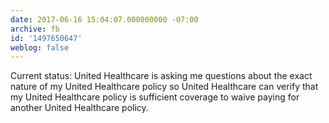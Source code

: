 ```yaml
---
date: 2017-06-16 15:04:07.000000000 -07:00
archive: fb
id: '1497650647'
weblog: false
---
```


Current status: United Healthcare is asking me questions about the exact nature of my United Healthcare policy so United Healthcare can verify that my United Healthcare policy is sufficient coverage to waive paying for another United Healthcare policy.
